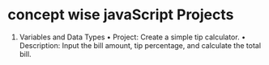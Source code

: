 # concept wise javaScript Projects    


1. Variables and Data Types
    • Project: Create a simple tip calculator.
    • Description: Input the bill amount, tip percentage, and calculate the total bill.

  







